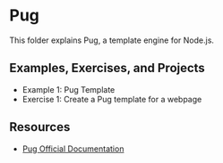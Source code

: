 # Pug
This folder explains Pug, a template engine for Node.js.

## Examples, Exercises, and Projects
- Example 1: Pug Template
- Exercise 1: Create a Pug template for a webpage

## Resources
- [Pug Official Documentation](https://pugjs.org/api/getting-started.html)
